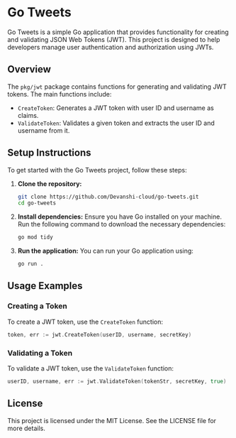 # Go Tweets

Go Tweets is a simple Go application that provides functionality for creating and validating JSON Web Tokens (JWT). This project is designed to help developers manage user authentication and authorization using JWTs.

## Overview

The `pkg/jwt` package contains functions for generating and validating JWT tokens. The main functions include:

- `CreateToken`: Generates a JWT token with user ID and username as claims.
- `ValidateToken`: Validates a given token and extracts the user ID and username from it.

## Setup Instructions

To get started with the Go Tweets project, follow these steps:

1. **Clone the repository:**
   ```bash
   git clone https://github.com/Devanshi-cloud/go-tweets.git
   cd go-tweets
   ```

2. **Install dependencies:**
   Ensure you have Go installed on your machine. Run the following command to download the necessary dependencies:
   ```bash
   go mod tidy
   ```

3. **Run the application:**
   You can run your Go application using:
   ```bash
   go run .
   ```

## Usage Examples

### Creating a Token

To create a JWT token, use the `CreateToken` function:

```go
token, err := jwt.CreateToken(userID, username, secretKey)
```

### Validating a Token

To validate a JWT token, use the `ValidateToken` function:

```go
userID, username, err := jwt.ValidateToken(tokenStr, secretKey, true)
```

## License

This project is licensed under the MIT License. See the LICENSE file for more details.